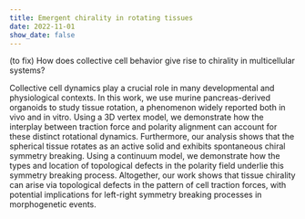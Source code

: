 ```yaml
---
title: Emergent chirality in rotating tissues
date: 2022-11-01
show_date: false
---
```


(to fix) How does collective cell behavior give rise to chirality in multicellular systems?

<!--more-->



Collective cell dynamics play a crucial role in many developmental and physiological contexts. In this work, we use murine pancreas-derived organoids to study tissue rotation, a phenomenon widely reported both in vivo and in vitro. Using a 3D vertex model, we demonstrate how the interplay between traction force and polarity alignment can account for these distinct rotational dynamics. Furthermore, our analysis shows that the spherical tissue rotates as an active solid and exhibits spontaneous chiral symmetry breaking. Using a continuum model, we demonstrate how the types and location of topological defects in the polarity field underlie this symmetry breaking process. Altogether, our work shows that tissue chirality can arise via topological defects in the pattern of cell traction forces, with potential implications for left-right symmetry breaking processes in morphogenetic events.


